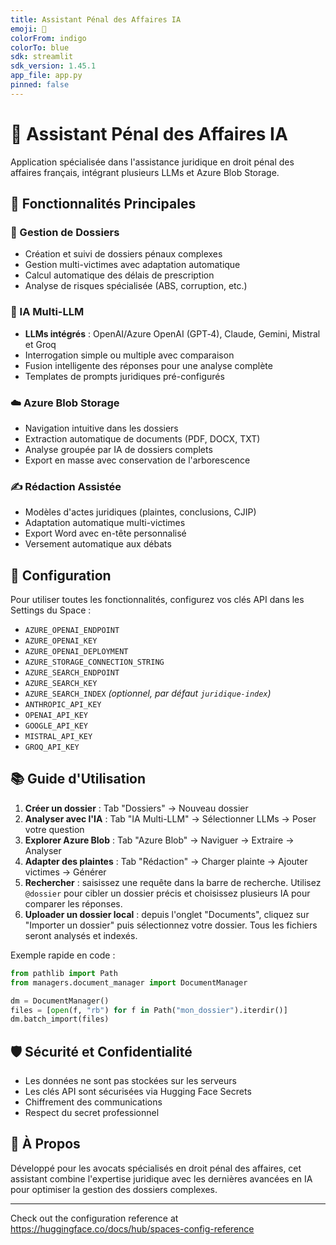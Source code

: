 ```yaml
---
title: Assistant Pénal des Affaires IA
emoji: 💼
colorFrom: indigo
colorTo: blue
sdk: streamlit
sdk_version: 1.45.1
app_file: app.py
pinned: false
---
```


# 💼 Assistant Pénal des Affaires IA

Application spécialisée dans l'assistance juridique en droit pénal des affaires français, intégrant plusieurs LLMs et Azure Blob Storage.

## 🌟 Fonctionnalités Principales

### 📂 Gestion de Dossiers
- Création et suivi de dossiers pénaux complexes
- Gestion multi-victimes avec adaptation automatique
- Calcul automatique des délais de prescription
- Analyse de risques spécialisée (ABS, corruption, etc.)

### 🤖 IA Multi-LLM
- **LLMs intégrés** : OpenAI/Azure OpenAI (GPT‑4), Claude, Gemini, Mistral et Groq
- Interrogation simple ou multiple avec comparaison
- Fusion intelligente des réponses pour une analyse complète
- Templates de prompts juridiques pré-configurés

### ☁️ Azure Blob Storage
- Navigation intuitive dans les dossiers
- Extraction automatique de documents (PDF, DOCX, TXT)
- Analyse groupée par IA de dossiers complets
- Export en masse avec conservation de l'arborescence

### ✍️ Rédaction Assistée
- Modèles d'actes juridiques (plaintes, conclusions, CJIP)
- Adaptation automatique multi-victimes
- Export Word avec en-tête personnalisé
- Versement automatique aux débats

## 🔐 Configuration

Pour utiliser toutes les fonctionnalités, configurez vos clés API dans les Settings du Space :

- `AZURE_OPENAI_ENDPOINT`
- `AZURE_OPENAI_KEY`
- `AZURE_OPENAI_DEPLOYMENT`
- `AZURE_STORAGE_CONNECTION_STRING`
- `AZURE_SEARCH_ENDPOINT`
- `AZURE_SEARCH_KEY`
- `AZURE_SEARCH_INDEX` *(optionnel, par défaut `juridique-index`)*
- `ANTHROPIC_API_KEY`
- `OPENAI_API_KEY`
- `GOOGLE_API_KEY`
- `MISTRAL_API_KEY`
- `GROQ_API_KEY`

## 📚 Guide d'Utilisation

1. **Créer un dossier** : Tab "Dossiers" → Nouveau dossier
2. **Analyser avec l'IA** : Tab "IA Multi-LLM" → Sélectionner LLMs → Poser votre question
3. **Explorer Azure Blob** : Tab "Azure Blob" → Naviguer → Extraire → Analyser
4. **Adapter des plaintes** : Tab "Rédaction" → Charger plainte → Ajouter victimes → Générer
5. **Rechercher** : saisissez une requête dans la barre de recherche. Utilisez `@dossier` pour cibler un dossier précis et choisissez plusieurs IA pour comparer les réponses.
6. **Uploader un dossier local** : depuis l'onglet "Documents", cliquez sur "Importer un dossier" puis sélectionnez votre dossier. Tous les fichiers seront analysés et indexés.

Exemple rapide en code :

```python
from pathlib import Path
from managers.document_manager import DocumentManager

dm = DocumentManager()
files = [open(f, "rb") for f in Path("mon_dossier").iterdir()]
dm.batch_import(files)
```

## 🛡️ Sécurité et Confidentialité

- Les données ne sont pas stockées sur les serveurs
- Les clés API sont sécurisées via Hugging Face Secrets
- Chiffrement des communications
- Respect du secret professionnel

## 🤝 À Propos

Développé pour les avocats spécialisés en droit pénal des affaires, cet assistant combine l'expertise juridique avec les dernières avancées en IA pour optimiser la gestion des dossiers complexes.

---

Check out the configuration reference at https://huggingface.co/docs/hub/spaces-config-reference